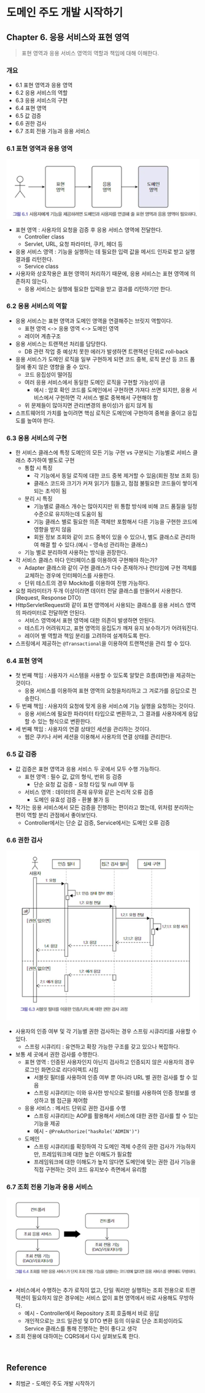# 도메인 주도 개발 시작하기

## Chapter 6. 응용 서비스와 표현 영역
> 표현 영역과 응용 서비스 영역의 역할과 책임에 대해 이해한다.

### 개요
- 6.1 표현 영역과 응용 영역
- 6.2 응용 서비스의 역할
- 6.3 응용 서비스의 구현
- 6.4 표현 영역
- 6.5 값 검증
- 6.6 권한 검사
- 6.7 조회 전용 기능과 응용 서비스

### 6.1 표현 영역과 응용 영역
![img.png](6-2.png)
- 표현 영역 : 사용자의 요청을 검증 후 응용 서비스 영역에 전달한다.
  - Controller class
  - Servlet, URL, 요청 파라미터, 쿠키, 헤더 등
- 응용 서비스 영역 : 기능을 실행하는 데 필요한 입력 값을 메서드 인자로 받고 실행 결과를 리턴한다.
  - Service class
- 사용자와 상호작용은 표현 영역이 처리하기 때문에, 응용 서비스는 표현 영역에 의존하지 않는다.
  - 응용 서비스는 실행에 필요한 입력을 받고 결과를 리턴하기만 한다.
  
### 6.2 응용 서비스의 역할
- 응용 서비스는 표현 영역과 도메인 영역을 연결해주는 브릿지 역할이다.
  - 표현 영역 <-> 응용 영역 <-> 도메인 영역
  - 레이어 계층구조
- 응용 서비스는 트랜잭션 처리를 담당한다.
  - DB 관련 작업 중 예상치 못한 에러가 발생하면 트랜잭션 단위로 roll-back 
- 응용 서비스가 도메인 로직을 일부 구현하게 되면 코드 중복, 로직 분산 등 코드 품질에 좋지 않은 영향을 줄 수 있다.
  - 코드 응집성이 떨어짐
  - 여러 응용 서비스에서 동일한 도메인 로직을 구현할 가능성이 큼
    - 예시 : 암호 확인 코드를 도메인에서 구현하면 가져다 쓰면 되지만, 응용 서비스에서 구현하면 각 서비스 별로 중복해서 구현해야 함
  - 위 문제들이 많아지면 관리(변경의 용이성)가 쉽지 않게 됨
- 소프트웨어의 가치를 높이려면 핵심 로직은 도메인에 구현하여 중복을 줄이고 응집도를 높여야 한다.

### 6.3 응용 서비스의 구현
- 한 서비스 클래스에 특정 도메인의 모든 기능 구현 vs 구분되는 기능별로 서비스 클래스 추가하여 별도로 구현
  - 통합 시 특징
    - 각 기능에서 동일 로직에 대한 코드 중복 제거할 수 있음(회원 정보 조회 등)
    - 클래스 코드와 크기가 커져 읽기가 힘들고, 점점 불필요한 코드들이 쌓이게 되는 초석이 됨
  - 분리 시 특징
    - 기능별로 클래스 개수는 많아지지만 위 통합 방식에 비해 코드 품질을 일정 수준으로 유지하는데 도움이 됨
    - 기능 클래스 별로 필요한 의존 객체만 포함해서 다른 기능을 구현한 코드에 영향을 받지 않음
    - 회원 정보 조회와 같이 코드 중복이 있을 수 있으나, 별도 클래스로 관리하여 해결 할 수 있다.(예시 - 영속성 관리하는 클래스)
  - 기능 별로 분리하여 사용하는 방식을 권장한다.
- 각 서비스 클래스 마다 인터페이스를 이용하여 구현해야 하는가?
  - Adapter 클래스와 같이 구현 클래스가 다수 존재하거나 런타임에 구현 객체를 교체하는 경우에 인터페이스를 사용한다.
  - 단위 테스트의 경우 Mockito를 이용하여 진행 가능하다.
- 요청 파라미터가 두개 이상이라면 데이터 전달 클래스를 만들어서 사용한다.(Request, Response DTO)
- HttpServletRequest와 같이 표현 영역에서 사용되는 클래스를 응용 서비스 영역의 파라미터로 전달하면 안된다.
  - 서비스 영역에서 표현 영역에 대한 의존이 발생하면 안된다.
  - 테스트가 어려워지고, 표현 영역의 응집도가 깨져 유지 보수하기가 어려워진다.
  - 레이어 별 역할과 책임 분리를 고려하여 설계하도록 한다.
- 스프링에서 제공하는 `@Transactional`을 이용하여 트랜잭션을 관리 할 수 있다.

### 6.4 표현 영역
- 첫 번째 책임 : 사용자가 시스템을 사용할 수 있도록 알맞은 흐름(화면)을 제공하는 것이다.
  - 응용 서비스를 이용하여 표현 영역의 요청을처리하고 그 겨로가를 응답으로 전송한다.
- 두 번째 책임 : 사용자의 요청에 맞게 응용 서비스에 기능 실행을 요청하는 것이다.
  - 응용 서비스에 필요한 파라미터 타입으로 변환하고, 그 결과를 사용자에게 응답 할 수 있는 형식으로 변환한다.
- 세 번째 책임 : 사용자의 연결 상태인 세션을 관리하는 것이다.
  - 웹은 쿠키나 서버 세션을 이용해서 사용자의 연결 상태를 관리한다.

### 6.5 값 검증
- 값 검증은 표현 영역과 응용 서비스 두 곳에서 모두 수행 가능하다.
  - 표현 영역 : 필수 값, 값의 형식, 번위 등 검증
    - 단순 요청 값 검증 - 요청 타입 및 null 여부 등
  - 서비스 영역 : 데이터의 존재 유무와 같은 논리적 오류 검증
    - 도메인 유효성 검증 - 환불 불가 등
- 작가는 응용 서비스에서 모든 검증을 진행하는 편이라고 했는데, 위처럼 분리하는 편이 역할 분리 관점에서 좋아보인다.
  - Controller에서는 단순 값 검증, Service에서는 도메인 오류 검증

### 6.6 권한 검사
![img_1.png](6-1.png)
- 사용자의 인증 여부 및 각 기능별 권한 검사하는 경우 스프링 시큐리티를 사용할 수 있다.
  - 스프링 시큐리티 : 유연하고 확장 가능한 구조를 갖고 있으나 복잡하다.
- 보통 세 곳에서 권한 검사를 수행한다.
  - 표현 영역 : 인증된 사용자인지 아닌지 검사하고 인증되지 않은 사용자의 경우 로그인 화면으로 리다이렉트 시킴
    - 서블릿 필터를 사용하여 인증 여부 뿐 아니라 URL 별 권한 검사를 할 수 있음
    - 스프링 시큐리티는 이와 유사한 방식으로 필터를 사용하여 인증 정보를 생성하고 웹 접근을 제어함
  - 응용 서비스 : 메서드 단위로 권한 검사를 수행
    - 스프링 시큐리티는 AOP를 활용해서 서비스에 대한 권한 검사를 할 수 있는 기능을 제공
    - 예시 - `@PreAuthorize("hasRole('ADMIN')")`
  - 도메인
    - 스프링 시큐리티를 확장하여 각 도메인 객체 수준의 권한 검사가 가능하지만, 프레임워크에 대한 높은 이해도가 필요함
    - 프레임워크에 대한 이해도가 높지 않다면 도메인에 맞는 권한 검사 기능을 직접 구현하는 것이 코드 유지보수 측면에서 유리함

### 6.7 조회 전용 기능과 응용 서비스
![img.png](6-3.png)
- 서비스에서 수행하는 추가 로직이 없고, 단일 쿼리만 실행하는 조회 전용으로 트랜잭션이 필요하지 않은 경우에는 서비스 없이 표현 영역에서 바로 사용해도 무방하다.
  - 예시 - Controller에서 Repository 조회 호출해서 바로 응답
  - 개인적으로는 코드 일관성 및 DTO 변환 등의 이유로 단순 조회성이라도 Service 클래스를 통해 진행하는 편이 좋다고 생각
- 조회 전용에 대하여는 CQRS에서 다시 살펴보도록 한다.

<br>

## Reference
- 최범균 - 도메인 주도 개발 시작하기
